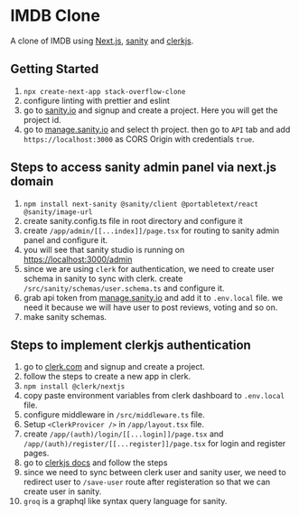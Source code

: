 # IMDB Clone

A clone of IMDB using [Next.js](https://nextjs.org/), [sanity](https://sanity.io/) and [clerkjs](https://clerk.com/).

## Getting Started

1. `npx create-next-app stack-overflow-clone`
2. configure linting with prettier and eslint
3. go to [sanity.io](https://sanity.io/) and signup and create a project. Here you will get the project id.
4. go to [manage.sanity.io](https://manage.sanity.io/) and select th project. then go to `API` tab and add `https://localhost:3000` as CORS Origin with credentials `true`.

## Steps to access sanity admin panel via next.js domain

1. `npm install next-sanity @sanity/client @portabletext/react @sanity/image-url`
2. create sanity.config.ts file in root directory and configure it
3. create `/app/admin/[[...index]]/page.tsx` for routing to sanity admin panel and configure it.
4. you will see that sanity studio is running on [https://localhost:3000/admin](https://localhost:3000/admin)
5. since we are using `clerk` for authentication, we need to create user schema in sanity to sync with clerk. create `/src/sanity/schemas/user.schema.ts` and configure it.
6. grab api token from [manage.sanity.io](https://manage.sanity.io/) and add it to `.env.local` file. we need it because we will have user to post reviews, voting and so on.
7. make sanity schemas.

## Steps to implement clerkjs authentication

1. go to [clerk.com](https://clerk.com/) and signup and create a project.
2. follow the steps to create a new app in clerk.
3. `npm install @clerk/nextjs`
4. copy paste environment variables from clerk dashboard to `.env.local` file.
5. configure middleware in `/src/middleware.ts` file.
6. Setup `<ClerkProvicer />` in `/app/layout.tsx` file.
7. create `/app/(auth)/login/[[...login]]/page.tsx` and `/app/(auth)/register/[[...register]]/page.tsx` for login and register pages.
8. go to [clerkjs docs](https://clerk.com/docs/references/nextjs/custom-signup-signin-pages) and follow the steps
9. since we need to sync between clerk user and sanity user, we need to redirect user to `/save-user` route after registeration so that we can create user in sanity.
10. `groq` is a graphql like syntax query language for sanity.
